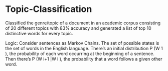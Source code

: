 # Topic-Classification


Classified the genre/topic of a document in an academic corpus consisting of 20 different topics with 83% accuracy and generated a list of top 10 distinctive words for every topic.

Logic: Consider sentences as Markov Chains. The set of possible states is the set of words in the English language. There’s an initial distribution P (W 1 ), the probability of each word occurring at the
beginning of a sentence. Then there’s P (W i+1 |W i ), the probability that a word follows a given other word.
